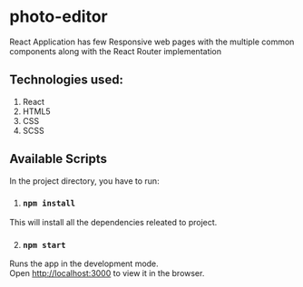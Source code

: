 # photo-editor
React Application has few Responsive web pages with the multiple common components along with the React Router implementation

## Technologies used:
1. React
2. HTML5
3. CSS
4. SCSS

## Available Scripts

In the project directory, you have to run:

1. ### `npm install`

This will install all the dependencies releated to project.

2. ### `npm start`

Runs the app in the development mode.<br>
Open [http://localhost:3000](http://localhost:3000) to view it in the browser.
